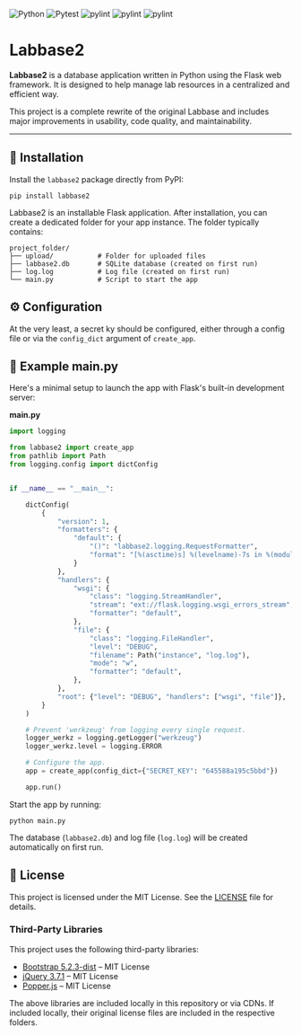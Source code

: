![Python](https://img.shields.io/badge/python-3.12-blue)
![Pytest](https://img.shields.io/badge/tests-pytest%20passed-brightgreen)
![pylint](https://img.shields.io/badge/code%20quality-8.8%2F10-green)
![pylint](https://img.shields.io/badge/code%20style-black-black)
![pylint](https://img.shields.io/badge/license-MIT-brightgreen)

# Labbase2

**Labbase2** is a database application written in Python using the Flask web framework. It is designed to help manage lab resources in a centralized and efficient way.

This project is a complete rewrite of the original Labbase and includes major improvements in usability, code quality, and maintainability.

---

## 🚀 Installation

Install the `labbase2` package directly from PyPI:

````commandline
pip install labbase2
````

Labbase2 is an installable Flask application. After installation, you can create a dedicated folder for your app instance. The folder typically contains:

````commandline
project_folder/
├── upload/           # Folder for uploaded files
├── labbase2.db       # SQLite database (created on first run)
├── log.log           # Log file (created on first run)
└── main.py           # Script to start the app
````

## ⚙️ Configuration

At the very least, a secret ky should be configured, either through a config file or via the `config_dict` argument of `create_app`.

## 🧪 Example main.py
Here's a minimal setup to launch the app with Flask's built-in development server:

**main.py**
````python
import logging

from labbase2 import create_app
from pathlib import Path
from logging.config import dictConfig


if __name__ == "__main__":

    dictConfig(
        {
            "version": 1,
            "formatters": {
                "default": {
                    "()": "labbase2.logging.RequestFormatter",
                    "format": "[%(asctime)s] %(levelname)-7s in %(module)-10s: [%(user)s] %(message)s",
                }
            },
            "handlers": {
                "wsgi": {
                    "class": "logging.StreamHandler",
                    "stream": "ext://flask.logging.wsgi_errors_stream",
                    "formatter": "default",
                },
                "file": {
                    "class": "logging.FileHandler",
                    "level": "DEBUG",
                    "filename": Path("instance", "log.log"),
                    "mode": "w",
                    "formatter": "default",
                },
            },
            "root": {"level": "DEBUG", "handlers": ["wsgi", "file"]},
        }
    )

    # Prevent 'werkzeug' from logging every single request.
    logger_werkz = logging.getLogger("werkzeug")
    logger_werkz.level = logging.ERROR

    # Configure the app.
    app = create_app(config_dict={"SECRET_KEY": "645588a195c5bbd"})

    app.run()
````

Start the app by running:

````commandline
python main.py
````

The database (`labbase2.db`) and log file (`log.log`) will be created automatically on first run.


## 📄 License

This project is licensed under the MIT License. See the [LICENSE](./LICENSE) file for details.

### Third-Party Libraries

This project uses the following third-party libraries:

- [Bootstrap 5.2.3-dist](https://getbootstrap.com/) – MIT License
- [jQuery 3.7.1](https://jquery.com/) – MIT License
- [Popper.js](https://popper.js.org/) – MIT License

The above libraries are included locally in this repository or via CDNs. If included locally, their original license files are included in the respective folders.

